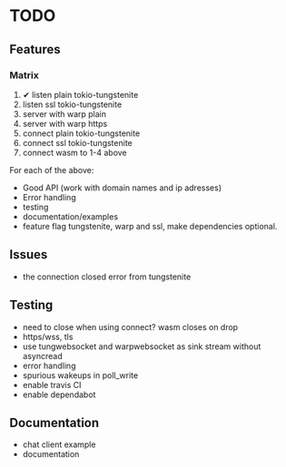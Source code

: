 # TODO

## Features

### Matrix

1. ✔ listen plain tokio-tungstenite
2. listen ssl   tokio-tungstenite
3. server with warp plain
4. server with warp https
5. connect plain tokio-tungstenite
6. connect ssl   tokio-tungstenite
7. connect wasm to 1-4 above

For each of the above:
- Good API (work with domain names and ip adresses)
- Error handling
- testing
- documentation/examples
- feature flag tungstenite, warp and ssl, make dependencies optional.

## Issues
- the connection closed error from tungstenite

## Testing
- need to close when using connect? wasm closes on drop
- https/wss, tls
- use tungwebsocket and warpwebsocket as sink stream without asyncread
- error handling
- spurious wakeups in poll_write
- enable travis CI
- enable dependabot


## Documentation
- chat client example
- documentation
